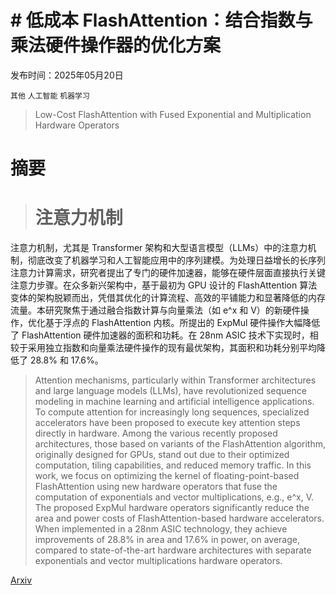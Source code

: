 # # 低成本 FlashAttention：结合指数与乘法硬件操作器的优化方案

发布时间：2025年05月20日

`其他` `人工智能` `机器学习`

> Low-Cost FlashAttention with Fused Exponential and Multiplication Hardware Operators

# 摘要

> # 注意力机制
注意力机制，尤其是 Transformer 架构和大型语言模型（LLMs）中的注意力机制，彻底改变了机器学习和人工智能应用中的序列建模。为处理日益增长的长序列注意力计算需求，研究者提出了专门的硬件加速器，能够在硬件层面直接执行关键注意力步骤。在众多新兴架构中，基于最初为 GPU 设计的 FlashAttention 算法变体的架构脱颖而出，凭借其优化的计算流程、高效的平铺能力和显著降低的内存流量。本研究聚焦于通过融合指数计算与向量乘法（如 e^x 和 V）的新硬件操作，优化基于浮点的 FlashAttention 内核。所提出的 ExpMul 硬件操作大幅降低了 FlashAttention 硬件加速器的面积和功耗。在 28nm ASIC 技术下实现时，相较于采用独立指数和向量乘法硬件操作的现有最优架构，其面积和功耗分别平均降低了 28.8% 和 17.6%。

> Attention mechanisms, particularly within Transformer architectures and large language models (LLMs), have revolutionized sequence modeling in machine learning and artificial intelligence applications. To compute attention for increasingly long sequences, specialized accelerators have been proposed to execute key attention steps directly in hardware. Among the various recently proposed architectures, those based on variants of the FlashAttention algorithm, originally designed for GPUs, stand out due to their optimized computation, tiling capabilities, and reduced memory traffic. In this work, we focus on optimizing the kernel of floating-point-based FlashAttention using new hardware operators that fuse the computation of exponentials and vector multiplications, e.g., e^x, V. The proposed ExpMul hardware operators significantly reduce the area and power costs of FlashAttention-based hardware accelerators. When implemented in a 28nm ASIC technology, they achieve improvements of 28.8% in area and 17.6% in power, on average, compared to state-of-the-art hardware architectures with separate exponentials and vector multiplications hardware operators.

[Arxiv](https://arxiv.org/abs/2505.14314)